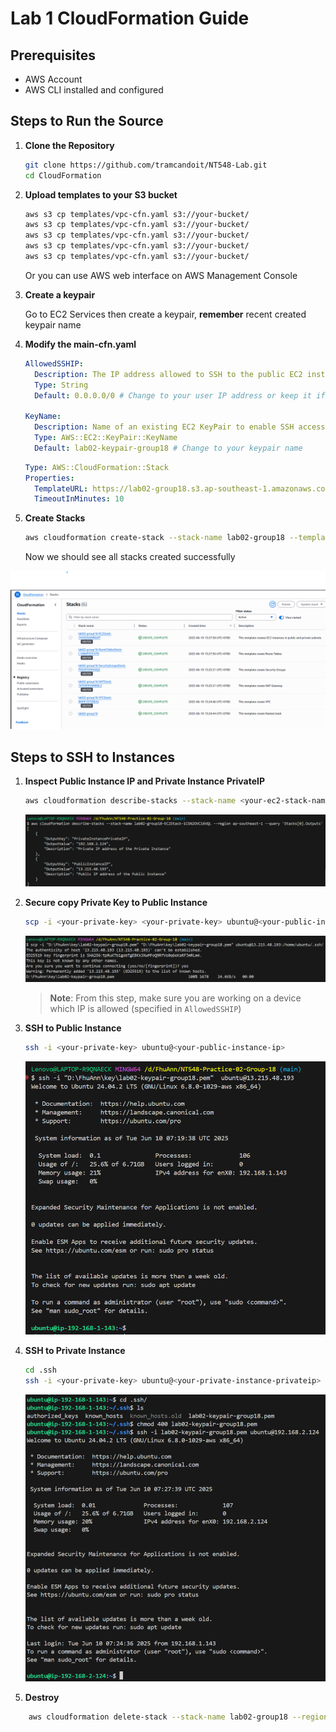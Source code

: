 # Lab 1 CloudFormation Guide

## Prerequisites

- AWS Account
- AWS CLI installed and configured

## Steps to Run the Source

1. **Clone the Repository**

   ```sh
   git clone https://github.com/tramcandoit/NT548-Lab.git
   cd CloudFormation
   ```

2. **Upload templates to your S3 bucket**

   ```sh
   aws s3 cp templates/vpc-cfn.yaml s3://your-bucket/
   aws s3 cp templates/vpc-cfn.yaml s3://your-bucket/
   aws s3 cp templates/vpc-cfn.yaml s3://your-bucket/
   aws s3 cp templates/vpc-cfn.yaml s3://your-bucket/
   aws s3 cp templates/vpc-cfn.yaml s3://your-bucket/
   ```

   Or you can use AWS web interface on AWS Management Console

3. **Create a keypair**

   Go to EC2 Services then create a keypair, **remember** recent created keypair name

4. **Modify the main-cfn.yaml**

   ```yaml
   AllowedSSHIP:
     Description: The IP address allowed to SSH to the public EC2 instances
     Type: String
     Default: 0.0.0.0/0 # Change to your user IP address or keep it if you want the Public Instance be able to SSH from anywhere.

   KeyName:
     Description: Name of an existing EC2 KeyPair to enable SSH access to the instances
     Type: AWS::EC2::KeyPair::KeyName
     Default: lab02-keypair-group18 # Change to your keypair name
   ```

   ```yaml
   Type: AWS::CloudFormation::Stack
   Properties:
     TemplateURL: https://lab02-group18.s3.ap-southeast-1.amazonaws.com/vpc-cfn.yaml # Replace all TemplateURL with path/to/your/<stack>-cfn.yaml (in Object URL section at S3)
     TimeoutInMinutes: 10
   ```

5. **Create Stacks**
   ```sh
   aws cloudformation create-stack --stack-name lab02-group18 --template-body file://main-cfn.yaml --region ap-southeast-1
   ```
   Now we should see all stacks created successfully

![nested-stacks-success](assets/image1-successfullycreate.png)

## Steps to SSH to Instances

1. **Inspect Public Instance IP and Private Instance PrivateIP**

   ```sh
   aws cloudformation describe-stacks --stack-name <your-ec2-stack-name> --region ap-southeast-1 --query 'Stacks[0].Outputs'
   ```

   ![ip-checking](assets/image2-checkSR.png)

2. **Secure copy Private Key to Public Instance**

   ```sh
   scp -i <your-private-key> <your-private-key> ubuntu@<your-public-instance-ip>:/home/ubuntu/.ssh/
   ```

   ![scp](assets/image3-copyKeyPairToPublicIP.png)

   > **Note**: From this step, make sure you are working on a device which IP is allowed (specified in `AllowedSSHIP`)

3. **SSH to Public Instance**

   ```sh
   ssh -i <your-private-key> ubuntu@<your-public-instance-ip>
   ```

   ![scp](assets/image4-accessPublicIP.png)

4. **SSH to Private Instance**

   ```sh
   cd .ssh
   ssh -i <your-private-key> ubuntu@<your-private-instance-privateip>
   ```

   ![scp](assets/image5-accessPrivateIP.png)

5. **Destroy**

```sh
    aws cloudformation delete-stack --stack-name lab02-group18 --region ap-southeast-1
```
